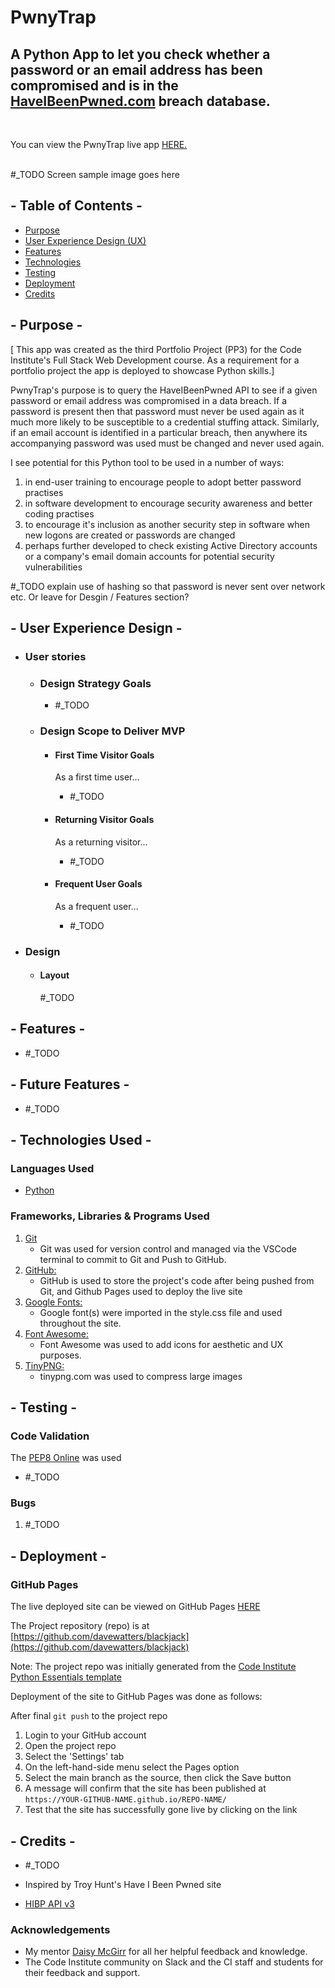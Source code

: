# PwnyTrap

## A Python App to let you check whether a password or an email address has been compromised and is in the [HaveIBeenPwned.com](https://haveibeenpwned.com) breach database.
<br />

You can view the PwnyTrap live app [HERE.](https://ci-wp3-love-sandwiches.herokuapp.com/)
<br />
<br />
<!-- Responsive desgin sample image from http://ami.responsivedesign.is/ -->
#_TODO Screen sample image goes here
<!-- <h2 align="center"><img src="readme-docs/ci-pp2-blackjack-responsive-mockup.png"></h2>
-->

## - Table of Contents -
* [Purpose](#purpose)
* [User Experience Design (UX)](#user-experience-design)
* [Features](#features)
* [Technologies](#technologies)
* [Testing](#testing)
* [Deployment](#deployment)
* [Credits](#credits)

## - Purpose -
[ This app was created as the third Portfolio Project (PP3) for the Code Institute's Full Stack Web Development course. As a requirement for a portfolio project the app is deployed to showcase Python skills.]  

PwnyTrap's purpose is to query the HaveIBeenPwned API to see if a given password or email address was compromised in a data breach.  If a password is present then that password must never be used again as it much more likely to be susceptible to a credential stuffing attack.  Similarly, if an email account is identified in a particular breach, then anywhere its accompanying password was used must be changed and never used again.

I see potential for this Python tool to be used in a number of ways:

1. in end-user training to encourage people to adopt better password practises
1. in software development to encourage security awareness and better coding practises 
1. to encourage it's inclusion as another security step in software when new logons are created or passwords are changed 
1. perhaps further developed to check existing Active Directory accounts or a company's email domain accounts for potential security vulnerabilities

#_TODO explain use of hashing so that password is never sent over network etc.  Or leave for Desgin / Features section?

## - User Experience Design -

-   ### User stories

    -   ### Design Strategy Goals
        -    #_TODO

    -   ### Design Scope to Deliver MVP
        -   #### First Time Visitor Goals
            As a first time user...
            -  #_TODO

        -   #### Returning Visitor Goals
            As a returning visitor...
            -   #_TODO

        -   #### Frequent User Goals
            As a frequent user...
            -   #_TODO


-   ### Design
    -   #### Layout
        #_TODO

## - Features -
- #_TODO

## - Future Features -
- #_TODO

<!--  -->
<!-- End Features -->
<!--  -->


## - Technologies Used -

### Languages Used

-   [Python](https://en.wikipedia.org/wiki/Python_(programming_language))

### Frameworks, Libraries & Programs Used

1. [Git](https://git-scm.com/)
    - Git was used for version control and managed via the VSCode terminal to commit to Git and Push to GitHub.
1. [GitHub:](https://github.com/)
    - GitHub is used to store the project's code after being pushed from Git, and Github Pages used to deploy the live site
1. [Google Fonts:](https://fonts.google.com/)
    - Google font(s) were imported in the style.css file and used throughout the site.  
1. [Font Awesome:](https://fontawesome.com/)
    - Font Awesome was used to add icons for aesthetic and UX purposes.   
1. [TinyPNG:](https://tinypng.com/)
    - tinypng.com was used to compress large images

<!---  --->
<!---  Begin testing section --->
<!---  --->

## - Testing -


### Code Validation
The [PEP8 Online](http://pep8online.com) was used

- #_TODO


### Bugs

1. #_TODO

<!---  --->
<!--- end of testing section --->
<!---  --->

## - Deployment -

### GitHub Pages
The live deployed site can be viewed on GitHub Pages [HERE](https://davewatters.github.io/blackjack)

The Project repository (repo) is at [https://github.com/davewatters/blackjack](https://github.com/davewatters/blackjack)

Note: The project repo was initially generated from the [Code Institute Python Essentials template](https://github.com/Code-Institute-Org/python-essentials-template) 

Deployment of the site to GitHub Pages was done as follows:

After final `git push` to the project repo 
1.  Login to your GitHub account
1.  Open the project repo 
1.  Select the 'Settings' tab
1.  On the left-hand-side menu select the Pages option
1.  Select the main branch as the source, then click the Save button
1.  A message will confirm that the site has been published at `https://YOUR-GITHUB-NAME.github.io/REPO-NAME/`
1.  Test that the site has successfully gone live by clicking on the link


## - Credits - 

- #_TODO

- Inspired by Troy Hunt's Have I Been Pwned site

- [HIBP API v3](https://haveibeenpwned.com/API/v3)

### Acknowledgements

-   My mentor [Daisy McGirr](https://github.com/Daisy-McG) for all her helpful feedback and knowledge.
-   The Code Institute community on Slack and the CI staff and students for their feedback and support.
